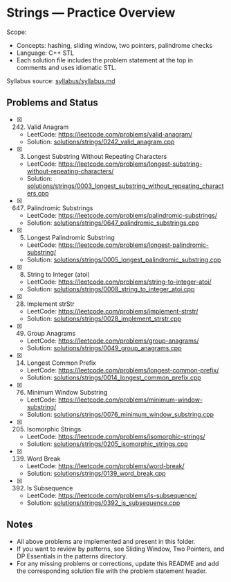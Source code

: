 # Strings — Practice Overview

Scope:
- Concepts: hashing, sliding window, two pointers, palindrome checks
- Language: C++ STL
- Each solution file includes the problem statement at the top in comments and uses idiomatic STL.

Syllabus source: [syllabus/syllabus.md](../../syllabus/syllabus.md)

## Problems and Status

- [x] 242. Valid Anagram
  - LeetCode: https://leetcode.com/problems/valid-anagram/
  - Solution: [solutions/strings/0242_valid_anagram.cpp](./0242_valid_anagram.cpp)
- [x] 3. Longest Substring Without Repeating Characters
  - LeetCode: https://leetcode.com/problems/longest-substring-without-repeating-characters/
  - Solution: [solutions/strings/0003_longest_substring_without_repeating_characters.cpp](./0003_longest_substring_without_repeating_characters.cpp)
- [x] 647. Palindromic Substrings
  - LeetCode: https://leetcode.com/problems/palindromic-substrings/
  - Solution: [solutions/strings/0647_palindromic_substrings.cpp](./0647_palindromic_substrings.cpp)
- [x] 5. Longest Palindromic Substring
  - LeetCode: https://leetcode.com/problems/longest-palindromic-substring/
  - Solution: [solutions/strings/0005_longest_palindromic_substring.cpp](./0005_longest_palindromic_substring.cpp)
- [x] 8. String to Integer (atoi)
  - LeetCode: https://leetcode.com/problems/string-to-integer-atoi/
  - Solution: [solutions/strings/0008_string_to_integer_atoi.cpp](./0008_string_to_integer_atoi.cpp)
- [x] 28. Implement strStr
  - LeetCode: https://leetcode.com/problems/implement-strstr/
  - Solution: [solutions/strings/0028_implement_strstr.cpp](./0028_implement_strstr.cpp)
- [x] 49. Group Anagrams
  - LeetCode: https://leetcode.com/problems/group-anagrams/
  - Solution: [solutions/strings/0049_group_anagrams.cpp](./0049_group_anagrams.cpp)
- [x] 14. Longest Common Prefix
  - LeetCode: https://leetcode.com/problems/longest-common-prefix/
  - Solution: [solutions/strings/0014_longest_common_prefix.cpp](./0014_longest_common_prefix.cpp)
- [x] 76. Minimum Window Substring
  - LeetCode: https://leetcode.com/problems/minimum-window-substring/
  - Solution: [solutions/strings/0076_minimum_window_substring.cpp](./0076_minimum_window_substring.cpp)
- [x] 205. Isomorphic Strings
  - LeetCode: https://leetcode.com/problems/isomorphic-strings/
  - Solution: [solutions/strings/0205_isomorphic_strings.cpp](./0205_isomorphic_strings.cpp)
- [x] 139. Word Break
  - LeetCode: https://leetcode.com/problems/word-break/
  - Solution: [solutions/strings/0139_word_break.cpp](./0139_word_break.cpp)
- [x] 392. Is Subsequence
  - LeetCode: https://leetcode.com/problems/is-subsequence/
  - Solution: [solutions/strings/0392_is_subsequence.cpp](./0392_is_subsequence.cpp)

## Notes

- All above problems are implemented and present in this folder.
- If you want to review by patterns, see Sliding Window, Two Pointers, and DP Essentials in the patterns directory.
- For any missing problems or corrections, update this README and add the corresponding solution file with the problem statement header.